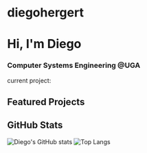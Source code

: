 # diegohergert

# Hi, I'm Diego
### Computer Systems Engineering @UGA

current project: 

## Featured Projects

## GitHub Stats
![Diego's GitHub stats](https://github-readme-stats.vercel.app/api?username=diegoherert&show_icons=true&theme=radical)
![Top Langs](https://github-readme-stats.vercel.app/api/top-langs/?username=diegohergert&layout=compact)
        
